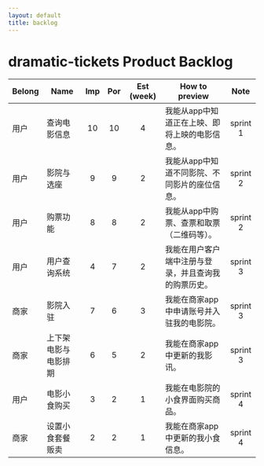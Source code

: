 ```yaml
---
layout: default
title: backlog
---
```


# dramatic-tickets Product Backlog

| Belong | Name       | Imp  | Por  | Est (week) | How to preview             |   Note   |
| ------ | ---------- | :--: | :--: | :--------: | -------------------------- | :------: |
| 用户     | 查询电影信息     |  10  |  10  |     4      | 我能从app中知道正在上映、即将上映的电影信息。   | sprint 1 |
| 用户     | 影院与选座      |  9   |  9   |     2      | 我能从app中知道不同影院、不同影片的座位信息。   | sprint 2 |
| 用户     | 购票功能       |  8   |  8   |     2      | 我能从app中购票、查票和取票（二维码等）。     | sprint 2 |
| 用户     | 用户查询系统     |  4   |  7   |     2      | 我能在用户客户端中注册与登录，并且查询我的购票历史。 | sprint 3 |
| 商家     | 影院入驻       |  7   |  6   |     3      | 我能在商家app中申请账号并入驻我的电影院。     | sprint 3 |
| 商家     | 上下架电影与电影排期 |  6   |  5   |     2      | 我能在商家app中更新的我影讯。           | sprint 3 |
| 用户     | 电影小食购买     |  3   |  2   |     1      | 我能在电影院的小食界面购买商品。           | sprint 4 |
| 商家     | 设置小食套餐贩卖   |  2   |  2   |     1      | 我能在商家app中更新的我小食信息。         | sprint 4 |
